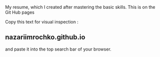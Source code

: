 My resume, which I created after mastering the basic skills. This is on the Git Hub pages

Copy this text for visual inspection :
## nazariimrochko.github.io

and paste it into the top search bar of your browser. 
